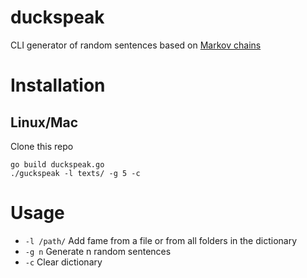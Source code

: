 # duckspeak
CLI generator of random sentences based on [Markov chains](https://en.wikipedia.org/wiki/Markov_chain)

# Installation
## Linux/Mac
Clone this repo
```
go build duckspeak.go
./guckspeak -l texts/ -g 5 -c
```

# Usage
- `-l /path/` Add fame from a file or from all folders in the dictionary
- `-g n`      Generate n random sentences
- `-c`        Clear dictionary
